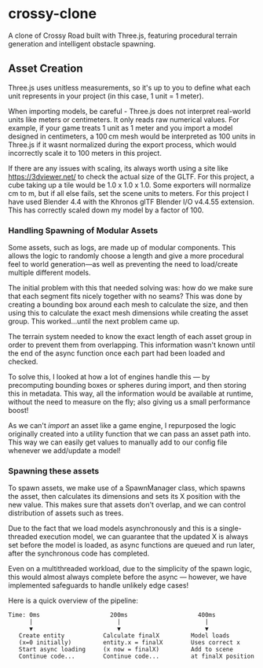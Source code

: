 # crossy-clone
A clone of Crossy Road built with Three.js, featuring procedural terrain generation and intelligent obstacle spawning.
## Asset Creation
Three.js uses unitless measurements, so it's up to you to define what each unit represents in your project (in this case, 1 unit = 1 meter). 

When importing models, be careful - Three.js does not interpret real-world units like meters or centimeters. It only reads raw numerical values. 
For example, if your game treats 1 unit as 1 meter and you import a model designed in centimeters, a 100 cm mesh would be interpreted as 100 units in Three.js if it wasnt normalized during the export process, which would incorrectly scale it to 100 meters in this project.

If there are any issues with scaling, its always worth using a site like https://3dviewer.net/ to check the actual size of the GLTF. For this project, a cube taking up a tile would be 1.0 x 1.0 x 1.0. Some exporters will normalize cm to m, but if all else fails, set the scene units to meters. 
For this project I have used Blender 4.4 with the Khronos glTF Blender I/O v4.4.55 extension. This has correctly scaled down my model by a factor of 100.

### Handling Spawning of Modular Assets
Some assets, such as logs, are made up of modular components. This allows the logic to randomly choose a length and give a more procedural feel to world generation—as well as preventing the need to load/create multiple different models.

The initial problem with this that needed solving was: how do we make sure that each segment fits nicely together with no seams? This was done by creating a bounding box around each mesh to calculate the size, and then using this to calculate the exact mesh dimensions while creating the asset group. This worked...until the next problem came up.

The terrain system needed to know the exact length of each asset group in order to prevent them from overlapping. This information wasn't known until the end of the async function once each part had been loaded and checked.

To solve this, I looked at how a lot of engines handle this — by precomputing bounding boxes or spheres during import, and then storing this in metadata. This way, all the information would be available at runtime, without the need to measure on the fly; also giving us a small performance boost!

As we can't *import* an asset like a game engine, I repurposed the logic originally created into a utility function that we can pass an asset path into. This way we can easily get values to manually add to our config file whenever we add/update a model!

### Spawning these assets
To spawn assets, we make use of a SpawnManager class, which spawns the asset, then calculates its dimensions and sets its X position with the new value. This makes sure that assets don't overlap, and we can control distribution of assets such as trees.

Due to the fact that we load models asynchronously and this is a single-threaded execution model, we can guarantee that the updated X is always set before the model is loaded, as async functions are queued and run later, after the synchronous code has completed.

Even on a multithreaded workload, due to the simplicity of the spawn logic, this would almost always complete before the async — however, we have implemented safeguards to handle unlikely edge cases!

Here is a quick overview of the pipeline:
```
Time: 0ms                    200ms                    400ms
      |                        |                        |
      ▼                        ▼                        ▼
   Create entity           Calculate finalX         Model loads
   (x=0 initially)         entity.x = finalX        Uses correct x
   Start async loading     (x now = finalX)         Add to scene
   Continue code...        Continue code...         at finalX position
```